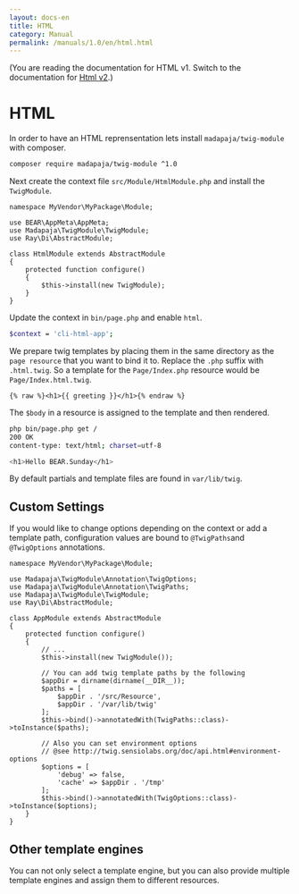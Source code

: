 ```yaml
---
layout: docs-en
title: HTML
category: Manual
permalink: /manuals/1.0/en/html.html
---
```


(You are reading the documentation for HTML v1. Switch to the documentation for [Html v2](html-v2).)

# HTML

In order to have an HTML reprensentation lets install `madapaja/twig-module` with composer.

```bash
composer require madapaja/twig-module ^1.0
```

Next create the context file `src/Module/HtmlModule.php` and install the `TwigModule`.

```php?start_inline
namespace MyVendor\MyPackage\Module;

use BEAR\AppMeta\AppMeta;
use Madapaja\TwigModule\TwigModule;
use Ray\Di\AbstractModule;

class HtmlModule extends AbstractModule
{
    protected function configure()
    {
        $this->install(new TwigModule);
    }
}
```

Update the context in `bin/page.php` and enable `html`.

```bash
$context = 'cli-html-app';
```
We prepare twig templates by placing them in the same directory as the `page resource` that you want to bind it to. Replace the `.php` suffix with `.html.twig`. So a template for the `Page/Index.php` resource would be `Page/Index.html.twig`.

```hml
{% raw %}<h1>{{ greeting }}</h1>{% endraw %}
```

The `$body` in a resource is assigned to the template and then rendered.

```bash
php bin/page.php get /
200 OK
content-type: text/html; charset=utf-8

<h1>Hello BEAR.Sunday</h1>
```

By default partials and template files are found in `var/lib/twig`.

## Custom Settings

If you would like to change options depending on the context or add a template path, configuration values are bound to `@TwigPaths`and `@TwigOptions` annotations.

```php?start_inline
namespace MyVendor\MyPackage\Module;

use Madapaja\TwigModule\Annotation\TwigOptions;
use Madapaja\TwigModule\Annotation\TwigPaths;
use Madapaja\TwigModule\TwigModule;
use Ray\Di\AbstractModule;

class AppModule extends AbstractModule
{
    protected function configure()
    {
        // ...
        $this->install(new TwigModule());

        // You can add twig template paths by the following
        $appDir = dirname(dirname(__DIR__));
        $paths = [
            $appDir . '/src/Resource',
            $appDir . '/var/lib/twig'
        ];
        $this->bind()->annotatedWith(TwigPaths::class)->toInstance($paths);

        // Also you can set environment options
        // @see http://twig.sensiolabs.org/doc/api.html#environment-options
        $options = [
            'debug' => false,
            'cache' => $appDir . '/tmp'
        ];
        $this->bind()->annotatedWith(TwigOptions::class)->toInstance($options);
    }
}
```

## Other template engines

You can not only select a template engine, but you can also provide multiple template engines and assign them to different resources.
